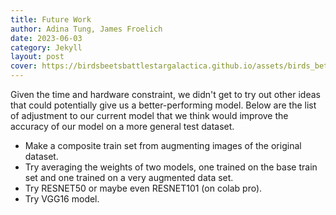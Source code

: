 ```yaml
---
title: Future Work
author: Adina Tung, James Froelich
date: 2023-06-03
category: Jekyll
layout: post
cover: https://birdsbeetsbattlestargalactica.github.io/assets/birds_better.gif
---
```


Given the time and hardware constraint, we didn't get to try out other ideas that could potentially give us a better-performing model. Below are the list of adjustment to our current model that we think would improve the accuracy of our model on a more general test dataset.

- Make a composite train set from augmenting images of the original dataset.
- Try averaging the weights of two models, one trained on the base train set and one trained on a very augmented data set. 
- Try RESNET50 or maybe even RESNET101 (on colab pro).
- Try VGG16 model.
